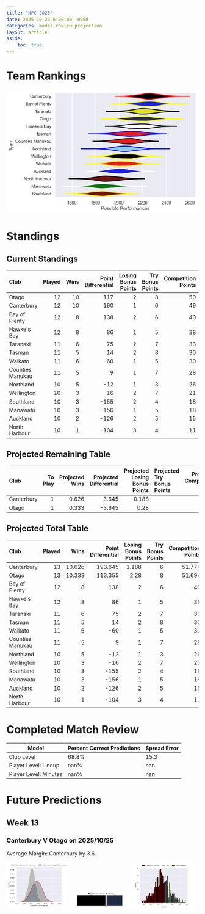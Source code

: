 ```yaml
---  
title: "NPC 2025"  
date: 2025-10-23 6:00:00 -0500  
categories: model review projection  
layout: article  
aside:  
    toc: true  
---
```

# Team Rankings


![Club Rankings](plots/rankings_NPC_2025.png)
# Standings

## Current Standings


| Club             |   Played |   Wins |   Point Differential |   Losing Bonus Points |   Try Bonus Points |   Competition Points |
|:-----------------|---------:|-------:|---------------------:|----------------------:|-------------------:|---------------------:|
| Otago            |       12 |     10 |                  117 |                     2 |                  8 |                   50 |
| Canterbury       |       12 |     10 |                  190 |                     1 |                  6 |                   49 |
| Bay of Plenty    |       12 |      8 |                  138 |                     2 |                  6 |                   40 |
| Hawke's Bay      |       12 |      8 |                   86 |                     1 |                  5 |                   38 |
| Taranaki         |       11 |      6 |                   75 |                     2 |                  7 |                   33 |
| Tasman           |       11 |      5 |                   14 |                     2 |                  8 |                   30 |
| Waikato          |       11 |      6 |                  -60 |                     1 |                  5 |                   30 |
| Counties Manukau |       11 |      5 |                    9 |                     1 |                  7 |                   28 |
| Northland        |       10 |      5 |                  -12 |                     1 |                  3 |                   26 |
| Wellington       |       10 |      3 |                  -16 |                     2 |                  7 |                   21 |
| Southland        |       10 |      3 |                 -155 |                     2 |                  4 |                   18 |
| Manawatu         |       10 |      3 |                 -156 |                     1 |                  5 |                   18 |
| Auckland         |       10 |      2 |                 -126 |                     2 |                  5 |                   15 |
| North Harbour    |       10 |      1 |                 -104 |                     3 |                  4 |                   11 |



## Projected Remaining Table


| Club       |   To Play |   Projected Wins |   Projected Differential |   Projected Losing Bonus Points | Projected Try Bonus Points   |   Projected Competition Points |
|:-----------|----------:|-----------------:|-------------------------:|--------------------------------:|:-----------------------------|-------------------------------:|
| Canterbury |         1 |            0.626 |                    3.645 |                           0.188 |                              |                          2.774 |
| Otago      |         1 |            0.333 |                   -3.645 |                           0.28  |                              |                          1.694 |



## Projected Total Table


| Club             |   Played |   Wins |   Point Differential |   Losing Bonus Points |   Try Bonus Points |   Competition Points |
|:-----------------|---------:|-------:|---------------------:|----------------------:|-------------------:|---------------------:|
| Canterbury       |       13 | 10.626 |              193.645 |                 1.188 |                  6 |               51.774 |
| Otago            |       13 | 10.333 |              113.355 |                 2.28  |                  8 |               51.694 |
| Bay of Plenty    |       12 |  8     |              138     |                 2     |                  6 |               40     |
| Hawke's Bay      |       12 |  8     |               86     |                 1     |                  5 |               38     |
| Taranaki         |       11 |  6     |               75     |                 2     |                  7 |               33     |
| Tasman           |       11 |  5     |               14     |                 2     |                  8 |               30     |
| Waikato          |       11 |  6     |              -60     |                 1     |                  5 |               30     |
| Counties Manukau |       11 |  5     |                9     |                 1     |                  7 |               28     |
| Northland        |       10 |  5     |              -12     |                 1     |                  3 |               26     |
| Wellington       |       10 |  3     |              -16     |                 2     |                  7 |               21     |
| Southland        |       10 |  3     |             -155     |                 2     |                  4 |               18     |
| Manawatu         |       10 |  3     |             -156     |                 1     |                  5 |               18     |
| Auckland         |       10 |  2     |             -126     |                 2     |                  5 |               15     |
| North Harbour    |       10 |  1     |             -104     |                 3     |                  4 |               11     |



# Completed Match Review


| Model | Percent Correct Predictions | Spread Error |
| ------ | ------ | ------ |
| Club Level | 68.8% | 15.3 |
| Player Level: Lineup | nan% | nan |
| Player Level: Minutes | nan% | nan |


# Future Predictions

## Week 13

### Canterbury V Otago on 2025/10/25


Average Margin: Canterbury by 3.6

<p float="left">
<img src="plots\2025-10-25-Canterbury_V_Otago_performances.png" width="32%" />
<img src="plots\2025-10-25-Canterbury_V_Otago_resultbar.png" width="32%" />
<img src="plots\2025-10-25-Canterbury_V_Otago_spreads.png" width="32%" />
</p>
